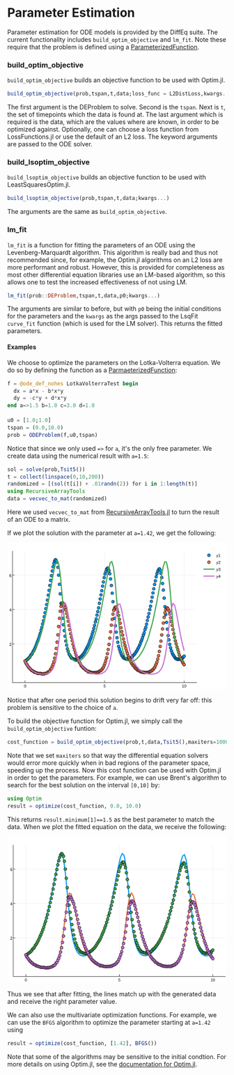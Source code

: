 # Parameter Estimation

Parameter estimation for ODE models is provided by the DiffEq suite. The current
functionality includes `build_optim_objective` and `lm_fit`. Note these require
that the problem is defined using a [ParameterizedFunction](https://github.com/JuliaDiffEq/ParameterizedFunctions.jl).

### build_optim_objective

`build_optim_objective` builds an objective function to be used with Optim.jl.

```julia
build_optim_objective(prob,tspan,t,data;loss_func = L2DistLoss,kwargs...)
```

The first argument is the DEProblem to solve. Second is the `tspan`. Next is `t`,
the set of timepoints which the data is found at. The last argument which is required
is the data, which are the values where are known, in order to be optimized against.
Optionally, one can choose a loss function from LossFunctions.jl or use the default
of an L2 loss. The keyword arguments are passed to the ODE solver.

### build_lsoptim_objective

`build_lsoptim_objective` builds an objective function to be used with LeastSquaresOptim.jl.

```julia
build_lsoptim_objective(prob,tspan,t,data;kwargs...)
```

The arguments are the same as `build_optim_objective`.

### lm_fit

`lm_fit` is a function for fitting the parameters of an ODE using the Levenberg-Marquardt
algorithm. This algorithm is really bad and thus not recommended since, for example,
the Optim.jl algorithms on an L2 loss are more performant and robust. However,
this is provided for completeness as most other differential equation libraries
use an LM-based algorithm, so this allows one to test the increased effectiveness
of not using LM.

```julia
lm_fit(prob::DEProblem,tspan,t,data,p0;kwargs...)
```

The arguments are similar to before, but with `p0` being the initial conditions
for the parameters and the `kwargs` as the args passed to the LsqFit `curve_fit`
function (which is used for the LM solver). This returns the fitted parameters.

#### Examples

We choose to optimize the parameters on the Lotka-Volterra equation. We do so
by defining the function as a [ParmaeterizedFunction](https://github.com/JuliaDiffEq/ParameterizedFunctions.jl):


```julia
f = @ode_def_nohes LotkaVolterraTest begin
  dx = a*x - b*x*y
  dy = -c*y + d*x*y
end a=>1.5 b=1.0 c=3.0 d=1.0

u0 = [1.0;1.0]
tspan = (0.0,10.0)
prob = ODEProblem(f,u0,tspan)
```

Notice that since we only used `=>` for `a`, it's the only free parameter.
We create data using the numerical result with `a=1.5`:

```julia
sol = solve(prob,Tsit5())
t = collect(linspace(0,10,200))
randomized = [(sol(t[i]) + .01randn(2)) for i in 1:length(t)]
using RecursiveArrayTools
data = vecvec_to_mat(randomized)
```

Here we used `vecvec_to_mat` from [RecursiveArrayTools.jl](https://github.com/ChrisRackauckas/RecursiveArrayTools.jl)
to turn the result of an ODE to a matrix.

If we plot the solution with the parameter at `a=1.42`, we get the following:

![Parameter Estimation Not Fit](../assets/paramest_notfit.png)

Notice that after one period this solution begins to drift very far off: this
problem is sensitive to the choice of `a`.

To build the objective function for Optim.jl, we simply call the `build_optim_objective`
funtion:

```julia
cost_function = build_optim_objective(prob,t,data,Tsit5(),maxiters=10000)
```

Note that we set `maxiters` so that way the differential equation solvers would
error more quickly when in bad regions of the parameter space, speeding up the
process. Now this cost function can be used with Optim.jl in order to get the parameters.
For example, we can use Brent's algorithm to search for the best solution on
the interval `[0,10]` by:

```julia
using Optim
result = optimize(cost_function, 0.0, 10.0)
```

This returns `result.minimum[1]==1.5` as the best parameter to match the data.
When we plot the fitted equation on the data, we receive the following:

![Parameter Estimation Fit](../assets/paramest_fit.png)

Thus we see that after fitting, the lines match up with the generated data and
receive the right parameter value.

We can also use the multivariate optimization functions. For example, we can use
the `BFGS` algorithm to optimize the parameter starting at `a=1.42` using

```julia
result = optimize(cost_function, [1.42], BFGS())
```

Note that some of the algorithms may be sensitive to the initial condtion. For more
details on using Optim.jl, see the [documentation for Optim.jl](http://www.juliaopt.org/Optim.jl/latest/).
